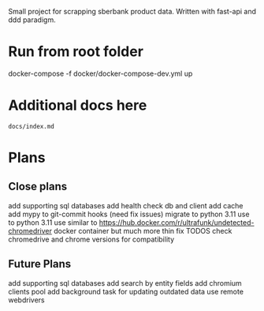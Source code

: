 Small project for scrapping sberbank product data. Written with fast-api and ddd paradigm.


# Run from root folder
docker-compose  -f docker/docker-compose-dev.yml up


# Additional docs here
`docs/index.md`

# Plans
## Close plans
add supporting sql databases
add health check db and client
add cache
add mypy to git-commit hooks (need fix issues)
migrate to python 3.11
use to python 3.11
use similar to https://hub.docker.com/r/ultrafunk/undetected-chromedriver docker container but much more thin
fix TODOS
check chromedrive and chrome versions for compatibility

## Future Plans
add supporting sql databases
add search by entity fields
add chromium clients pool
add background task for updating outdated data
use remote webdrivers
